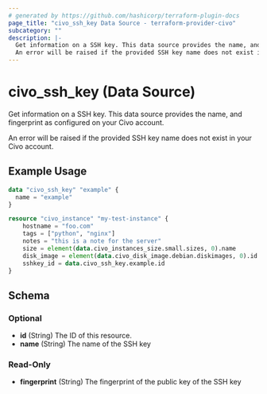 ```yaml
---
# generated by https://github.com/hashicorp/terraform-plugin-docs
page_title: "civo_ssh_key Data Source - terraform-provider-civo"
subcategory: ""
description: |-
  Get information on a SSH key. This data source provides the name, and fingerprint as configured on your Civo account.
  An error will be raised if the provided SSH key name does not exist in your Civo account.
---
```


# civo_ssh_key (Data Source)

Get information on a SSH key. This data source provides the name, and fingerprint as configured on your Civo account.

An error will be raised if the provided SSH key name does not exist in your Civo account.

## Example Usage

```terraform
data "civo_ssh_key" "example" {
  name = "example"
}

resource "civo_instance" "my-test-instance" {
    hostname = "foo.com"
    tags = ["python", "nginx"]
    notes = "this is a note for the server"
    size = element(data.civo_instances_size.small.sizes, 0).name
    disk_image = element(data.civo_disk_image.debian.diskimages, 0).id
    sshkey_id = data.civo_ssh_key.example.id
}
```

<!-- schema generated by tfplugindocs -->
## Schema

### Optional

- **id** (String) The ID of this resource.
- **name** (String) The name of the SSH key

### Read-Only

- **fingerprint** (String) The fingerprint of the public key of the SSH key


